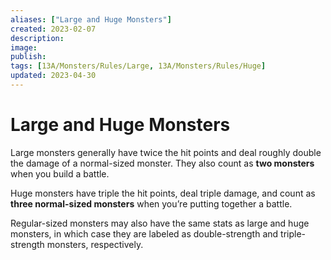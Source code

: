 ```yaml
---
aliases: ["Large and Huge Monsters"]
created: 2023-02-07
description: 
image: 
publish: 
tags: [13A/Monsters/Rules/Large, 13A/Monsters/Rules/Huge]
updated: 2023-04-30
---
```

# Large and Huge Monsters

Large monsters generally have twice the hit points and deal roughly double the damage of a normal-sized monster. They also count as **two monsters** when you build a battle.

Huge monsters have triple the hit points, deal triple damage, and count as **three normal-sized monsters** when you’re putting together a battle.

Regular-sized monsters may also have the same stats as large and huge monsters, in which case they are labeled as double-strength and triple-strength monsters, respectively.
